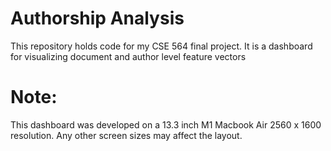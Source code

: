 # Authorship Analysis
This repository holds code for my CSE 564 final project. It is a dashboard for visualizing document and author level feature vectors


# Note:

This dashboard was developed on a 13.3 inch M1 Macbook Air 2560 x 1600 resolution. Any other screen sizes may affect the layout.